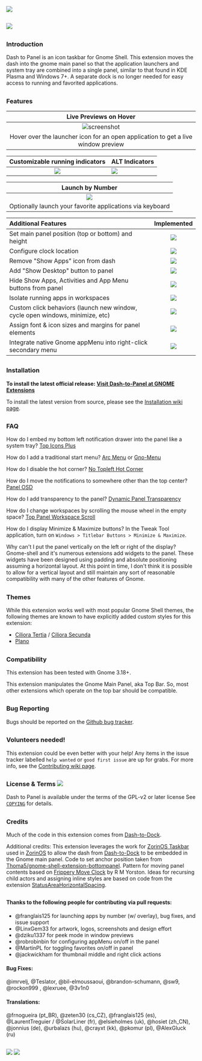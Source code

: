 ![](https://github.com/jderose9/dash-to-panel/raw/readme/media/design/png/dash-to-panel-wide-banner5.png)
##
![](https://github.com/jderose9/dash-to-panel/raw/readme/media/design/png/dtp-main-p2.png)

## 
### Introduction

Dash to Panel is an icon taskbar for Gnome Shell. This extension moves the dash into the gnome main panel so that the application launchers and system tray are combined into a single panel, similar to that found in KDE Plasma and Windows 7+. A separate dock is no longer needed for easy access to running and favorited applications.
##
### Features

|Live Previews on Hover|
|:-----:|
|![screenshot](https://github.com/jderose9/dash-to-panel/raw/readme/media/design/previews.gif)|
|Hover over the launcher icon for an open application to get a live window preview|

|Customizable running indicators|ALT Indicators|
|:-----:|-----|
|![](https://github.com/jderose9/dash-to-panel/raw/readme/media/design/png/indicators.png)|![](https://github.com/jderose9/dash-to-panel/raw/readme/media/design/png/indicators4.png)|

|Launch by Number|
|:-----:|
|![](https://github.com/jderose9/dash-to-panel/raw/readme/media/design/png/indicators-num.png.png)|
|Optionally launch your favorite applications via keyboard|

|Additional Features|Implemented|
|:-----|:-----:|
|Set main panel position (top or bottom) and height|![](https://github.com/jderose9/dash-to-panel/raw/readme/media/design/png/done.svg.png)|
|Configure clock location|![](https://github.com/jderose9/dash-to-panel/raw/readme/media/design/png/done.svg.png)|
|Remove "Show Apps" icon from dash|![](https://github.com/jderose9/dash-to-panel/raw/readme/media/design/png/done.svg.png)|
|Add "Show Desktop" button to panel|![](https://github.com/jderose9/dash-to-panel/raw/readme/media/design/png/done.svg.png)|
|Hide Show Apps, Activities and App Menu buttons from panel|![](https://github.com/jderose9/dash-to-panel/raw/readme/media/design/png/done.svg.png)|
|Isolate running apps in workspaces|![](https://github.com/jderose9/dash-to-panel/raw/readme/media/design/png/done.svg.png)|
|Custom click behaviors (launch new window, cycle open windows, minimize, etc)|![](https://github.com/jderose9/dash-to-panel/raw/readme/media/design/png/done.svg.png)|
|Assign font & icon sizes and margins for panel elements|![](https://github.com/jderose9/dash-to-panel/raw/readme/media/design/png/done.svg.png)|
|Integrate native Gnome appMenu into right-click secondary menu|![](https://github.com/jderose9/dash-to-panel/raw/readme/media/design/png/done.svg.png)|

##
### Installation

**To install the latest official release:
[Visit Dash-to-Panel at GNOME Extensions](https://extensions.gnome.org/extension/1160/dash-to-panel/)**

To install the latest version from source, please see the [Installation wiki page](https://github.com/jderose9/dash-to-panel/wiki/Installation).

## 
### FAQ

How do I embed my bottom left notification drawer into the panel like a system tray? [Top Icons Plus](https://extensions.gnome.org/extension/1031/topicons)

How do I add a traditional start menu? [Arc Menu](https://extensions.gnome.org/extension/1228/arc-menu/) or [Gno-Menu](https://extensions.gnome.org/extension/608/gnomenu/)

How do I disable the hot corner? [No Topleft Hot Corner](https://extensions.gnome.org/extension/118/no-topleft-hot-corner)

How do I move the notifications to somewhere other than the top center? [Panel OSD](https://extensions.gnome.org/extension/708/panel-osd)

How do I add transparency to the panel? [Dynamic Panel Transparency](https://extensions.gnome.org/extension/1011/dynamic-panel-transparency/)

How do I change workspaces by scrolling the mouse wheel in the empty space? [Top Panel Workspace Scroll](https://extensions.gnome.org/extension/701/top-panel-workspace-scroll/)

How do I display Minimize & Maximize buttons? In the Tweak Tool application, turn on `Windows > Titlebar Buttons > Minimize & Maximize`.

Why can't I put the panel vertically on the left or right of the display? Gnome-shell and it's numerous extensions add widgets to the panel. These widgets have been designed using padding and absolute positioning assuming a horizontal layout. At this point in time, I don't think it is possible to allow for a vertical layout and still maintain any sort of reasonable compatibility with many of the other features of Gnome.

## 
### Themes
While this extension works well with most popular Gnome Shell themes, the following themes are known to have explicitly added custom styles for this extension:
- [Ciliora Tertia](https://github.com/zagortenay333/ciliora-tertia-shell) / [Ciliora Secunda](https://github.com/zagortenay333/ciliora-secunda-shell)
- [Plano](https://github.com/lassekongo83/plano-theme)


## 
### Compatibility

This extension has been tested with Gnome 3.18+.

This extension manipulates the Gnome Main Panel, aka Top Bar. So, most other extensions which operate on the top bar should be compatible.

## 
### Bug Reporting

Bugs should be reported on the [Github bug tracker](https://github.com/jderose9/dash-to-panel/issues).

##
### Volunteers needed!

This extension could be even better with your help! Any items in the issue tracker labelled `help wanted` or `good first issue` are up for grabs. For more info, see the [Contributing wiki page](https://github.com/jderose9/dash-to-panel/wiki/Contributing).

## 
### License & Terms ![](https://github.com/jderose9/dash-to-panel/raw/readme/media/copyleft-16.png)

Dash to Panel is available under the terms of the GPL-v2 or later license See [`COPYING`](https://github.com/jderose9/dash-to-panel/blob/master/COPYING) for details.

## 
### Credits

Much of the code in this extension comes from [Dash-to-Dock](https://micheleg.github.io/dash-to-dock/index.html).

Additional credits: This extension leverages the work for [ZorinOS Taskbar](https://github.com/ZorinOS/zorin-taskbar) used in [ZorinOS](https://zorinos.com/) to allow the dash from [Dash-to-Dock](https://micheleg.github.io/dash-to-dock/index.html) to be embedded in the Gnome main panel.
Code to set anchor position taken from [Thoma5/gnome-shell-extension-bottompanel](https://github.com/Thoma5/gnome-shell-extension-bottompanel).
Pattern for moving panel contents based on [Frippery Move Clock](http://frippery.org/extensions/) by R M Yorston.
Ideas for recursing child actors and assigning inline styles are based on code from the extension [StatusAreaHorizontalSpacing](https://bitbucket.org/mathematicalcoffee/status-area-horizontal-spacing-gnome-shell-extension).
##

#### Thanks to the following people for contributing via pull requests:

- @franglais125 for launching apps by number (w/ overlay), bug fixes, and issue support
- @LinxGem33 for artwork, logos, screenshots and design effort
- @dziku1337 for peek mode in window previews
- @robrobinbin for configuring appMenu on/off in the panel
- @MartinPL for toggling favorites on/off in panel
- @jackwickham for thumbnail middle and right click actions

#### Bug Fixes: 
@imrvelj, @Teslator, @bil-elmoussaoui, @brandon-schumann, @sw9, @rockon999 , @lexruee, @3v1n0

#### Translations: 
@frnogueira (pt_BR), @zeten30 (cs_CZ), @franglais125 (es), @LaurentTreguier / @SolarLiner (fr), @elsieholmes (uk), @hosiet (zh\_CN), @jonnius (de), @urbalazs (hu), @crayxt (kk), @pkomur (pl), @AlexGluck (ru)
##
 ![](https://img.shields.io/badge/Language-JavaScript-yellow.svg) ![](https://img.shields.io/badge/Licence-GPL--2.0-blue.svg)
